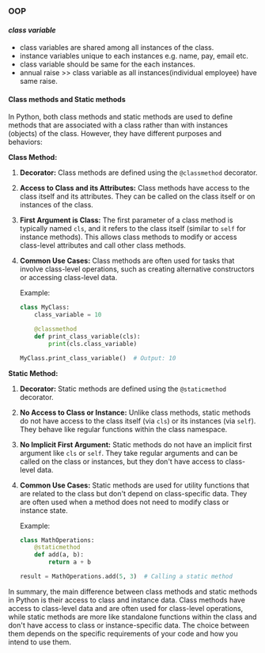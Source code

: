 ### OOP
#### *class variable*
* class variables are shared among all instances of the class.
* instance variables unique to each instances e.g. name, pay, email etc.
* class variable should be same for the each instances.
* annual raise >> class variable as all instances(individual employee) have same raise.
#### Class methods and Static methods

In Python, both class methods and static methods are used to define methods that are associated with a class rather than with instances (objects) of the class. However, they have different purposes and behaviors:

**Class Method:**

1. **Decorator:** Class methods are defined using the `@classmethod` decorator.

2. **Access to Class and its Attributes:** Class methods have access to the class itself and its attributes. They can be called on the class itself or on instances of the class.

3. **First Argument is Class:** The first parameter of a class method is typically named `cls`, and it refers to the class itself (similar to `self` for instance methods). This allows class methods to modify or access class-level attributes and call other class methods.

4. **Common Use Cases:** Class methods are often used for tasks that involve class-level operations, such as creating alternative constructors or accessing class-level data.

   Example:
   ```python
   class MyClass:
       class_variable = 10

       @classmethod
       def print_class_variable(cls):
           print(cls.class_variable)

   MyClass.print_class_variable()  # Output: 10
   ```

**Static Method:**

1. **Decorator:** Static methods are defined using the `@staticmethod` decorator.

2. **No Access to Class or Instance:** Unlike class methods, static methods do not have access to the class itself (via `cls`) or its instances (via `self`). They behave like regular functions within the class namespace.

3. **No Implicit First Argument:** Static methods do not have an implicit first argument like `cls` or `self`. They take regular arguments and can be called on the class or instances, but they don't have access to class-level data.

4. **Common Use Cases:** Static methods are used for utility functions that are related to the class but don't depend on class-specific data. They are often used when a method does not need to modify class or instance state.

   Example:
   ```python
   class MathOperations:
       @staticmethod
       def add(a, b):
           return a + b

   result = MathOperations.add(5, 3)  # Calling a static method
   ```

In summary, the main difference between class methods and static methods in Python is their access to class and instance data. Class methods have access to class-level data and are often used for class-level operations, while static methods are more like standalone functions within the class and don't have access to class or instance-specific data. The choice between them depends on the specific requirements of your code and how you intend to use them.